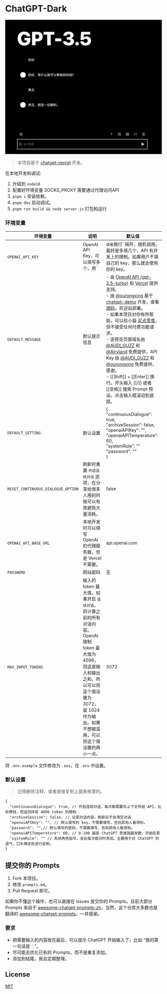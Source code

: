 # ChatGPT-Dark

![](assets/dark.png)

> 本项目基于 [chatgpt-vercel](https://github.com/ourongxing/chatgpt-vercel) 开发。



在本地开发和调试:

1. 升级到 `node18`
2. 配置好环境变量 SOCKS_PROXY 需要通过代理访问API
3. `pnpm i` 安装依赖。
4. `pnpm dev` 启动调试。
5. `pnpm run build && node server.js` 打包和运行

### 环境变量

| 环境变量                           | 说明                                                         | 默认值                                                       |
| ---------------------------------- | ------------------------------------------------------------ | ------------------------------------------------------------ |
| `OPENAI_API_KEY`                   | OpenAI API Key，可以填写多个，用 `|` 或者 `换行` 隔开，随机调用。最好是多填几个，API 有并发上的限制。如果用户不填自己的 key，那么就会使用你的 key。 | 无                                                           |
| `DEFAULT_MESSAGE`                  | 默认提示信息                                                 | - 由 [OpenAI API (gpt-3.5-turbo)](https://platform.openai.com/docs/guides/chat) 和 [Vercel](http://vercel.com/) 提供支持。<br/>- 由 [@ourongxing](https://github.com/ourongxing) 基于 [chatgpt-demo](https://github.com/ddiu8081/chatgpt-demo) 开发，查看 [源码](https://github.com/ourongxing/chatgpt-vercel)，欢迎自部署。<br/>- 如果本项目对你有所帮助，可以给小猫 [买点零食](https://cdn.jsdelivr.net/gh/ourongxing/chatgpt-vercel/assets/reward.gif)，但不接受任何付费功能请求。<br/>- 该预览页面域名由 [@AUDI_GUZZ](https://m.okjike.com/users/4af3cfb4-1291-4a8b-b210-f515c86934a9) 和 [@Airyland](https://m.okjike.com/users/C6C8DE3A-E89D-4978-9E7D-B2E167D835A9) 免费提供，API Key 由 [@AUDI_GUZZ](https://m.okjike.com/users/4af3cfb4-1291-4a8b-b210-f515c86934a9) 和 [@ourongxing](https://github.com/ourongxing) 免费提供，感谢。<br/>- [[Shift]] + [[Enter]] 换行。开头输入 [[/]] 或者 [[空格]] 搜索 Prompt 预设。点击输入框滚动到底部。 |
| `DEFAULT_SETTING`                  | 默认设置                                                     | {<br/>  "continuousDialogue": true,<br/>  "archiveSession": false,<br/>  "openaiAPIKey": "",<br />  "openaiAPITemperature": 60,<br/>  "systemRule": ""<br/>  "password": ""<br />} |
| `RESET_CONTINUOUS_DIALOGUE_OPTION` | 刷新时重置 `开启连续对话` 选项，在分享给很多人用的时候可以有效避免大量消耗。 | false                                                        |
| `OPENAI_API_BASE_URL`              | 本地开发时可以填写 OpenAI 的代理服务器，但是 Vercel 不需要。 | api.openai.com                                               |
| `PASSWORD`                         | 网站密码                                                     | 无                                                           |
| `MAX_INPUT_TOKENS`                 | 输入的 token 最大值，如果开启 `连续对话`，将计算之前的所有对话内容。OpenAI 限制 token 最大值为 4096，但这是输入和输出之和，所以可以将这个值设置为 3072， 留 1024 作为输出。如果不想被滥用，可以将这个值设置的再小一点。 | 3072                                                         |

将 `.env.example` 文件修改为 `.env`，在 `.env` 中设置。


### 默认设置

> 记得删除注释，或者直接复制上面表格里的。

```json5
{
  "continuousDialogue": true, // 开启连续对话，每次都需要将上下文传给 API，比较费钱，而且同样有 4096 token 的限制
  "archiveSession": false, // 记录对话内容，刷新后不会清空对话
  "openaiAPIKey": "", // 默认填写的 key，不需要填写，否则其他人看得到。
  "password": "",// 默认填写的密码，不需要填写，否则其他人看得到。
  "openaiAPITemperature": 60, // 0-100 越高 ChatGPT 思维就越发散，开始乱答
  "systemRule": "" // 系统角色指令，会在每次提问时添加。主要用于对 ChatGPT 的语气，口头禅这些进行定制。
}
```

## 提交你的 Prompts

1. Fork 本项目。
2. 修改 `prompts.md`。
3. Pull Request 即可。

如果你不懂这个操作，也可以直接在 Issues 提交你的 Prompts。目前大部分 Prompts 来自于 [awesome-chatgpt-prompts-zh](https://github.com/PlexPt/awesome-chatgpt-prompts-zh)，当然，这个仓库大多数也是翻译的 [awesome-chatgpt-prompts](https://github.com/f/awesome-chatgpt-prompts)，一并感谢。

### 要求

- 把需要输入的内容放在最后，可以提示 ChatGPT 开始输入了，比如 “我的第一句话是：”。
- 尽可能去优化已有的 Prompts，而不是重复添加。
- 添加到结尾，我会定期整理。


## License

[MIT](./LICENSE)
